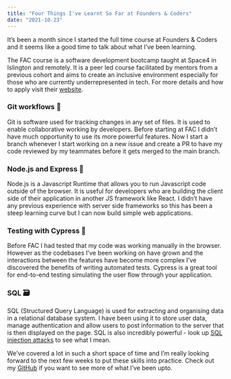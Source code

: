 ```yaml
---
title: "Four Things I've Learnt So Far at Founders & Coders"
date: "2021-10-23"
---
```


It’s been a month since I started the full time course at Founders & Coders and it seems like a good time to talk about what I’ve been learning.

 The FAC course is a software development bootcamp taught at Space4 in Islington and remotely. It is a peer led course facilitated by mentors from a previous cohort and aims to create an inclusive environment especially for those who are currently underrepresented in tech. For more details and how to apply visit their [website](https://www.foundersandcoders.com/apply/).

### Git workflows 🔨
Git is software used for tracking changes in any set of files. It is used to enable collaborative working by developers. Before starting at FAC I didn’t have much opportunity to use its more powerful features. Now I start a branch whenever I start working on a new issue and create a PR to have my code reviewed by my teammates before it gets merged to the main branch. 

### Node.js and Express 🚀
Node.js is a Javascript Runtime that allows you to run Javascript code outside of the browser. It is useful for developers who are building the client side of their application in another JS framework like React. I didn’t have any previous experience with server side frameworks so this has been a steep learning curve but I can now build simple web applications. 

### Testing with Cypress 🧪
Before FAC I had tested that my code was working manually in the browser. However as the codebases I’ve been working on have grown and the interactions between the features have become more complex I’ve discovered the benefits of writing automated tests. Cypress is a great tool for end-to-end testing simulating the user flow through your application.

### SQL 🗃️
SQL (Structured Query Language) is used for extracting and organising data in a relational database system. I have been using it to store user data, manage authentication and allow users to post information to the server that is then displayed on the page. SQL is also incredibly powerful - look up [SQL injection attacks](https://portswigger.net/web-security/sql-injection) to see what I mean. 

We’ve covered a lot in such a short space of time and I’m really looking forward to the next few weeks to put these skills into practice. Check out my [GitHub](https://github.com/Moggach) if you want to see more of what I’ve been upto.
